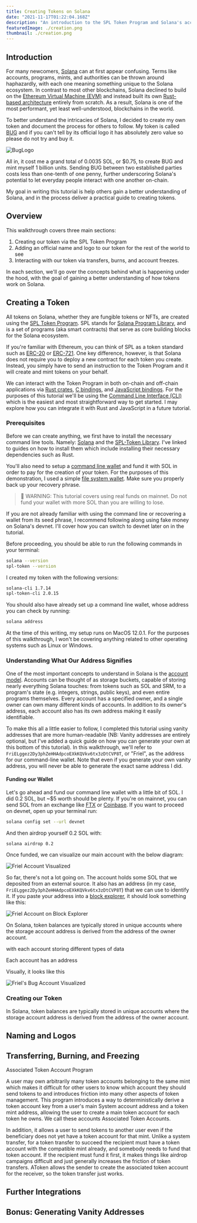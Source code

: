 ```yaml
---
title: Creating Tokens on Solana
date: "2021-11-17T01:22:04.168Z"
description: "An introduction to the SPL Token Program and Solana's account model, complete with a guide on how to create a token on Solana."
featuredImage: ./creation.png
thumbnail: ./creation.png
---
```


## Introduction

For many newcomers, [Solana](https://solana.com/) can at first appear confusing. Terms like accounts, programs, mints, and authorities can be thrown around haphazardly, with each one meaning something unique to the Solana ecosystem. In contrast to most other blockchains, Solana declined to build on the [Ethereum Virtual Machine (EVM)](https://ethereum.org/en/developers/docs/evm/) and instead built its own [Rust-based architecture](https://github.com/solana-labs/solana) entirely from scratch. As a result, Solana is one of the most performant, yet least well-understood, blockchains in the world.

To better understand the intricacies of Solana, I decided to create my own token and document the process for others to follow. My token is called [BUG](https://explorer.solana.com/address/BUGuuhPsHpk8YZrL2GctsCtXGneL1gmT5zYb7eMHZDWf) and if you can't tell by its official logo it has absolutely zero value so please do not try and buy it.

![BugLogo](logo.png)

All in, it cost me a grand total of 0.0035 SOL, or $0.75, to create BUG and mint myself 1 billion units. Sending BUG between two established parties costs less than one-tenth of one penny, further underscoring Solana's potential to let everyday people interact with one another on-chain.

My goal in writing this tutorial is help others gain a better understanding of Solana, and in the process deliver a practical guide to creating tokens.

## Overview

This walkthrough covers three main sections:

1. Creating our token via the SPL Token Program
2. Adding an official name and logo to our token for the rest of the world to see
3. Interacting with our token via transfers, burns, and account freezes.

In each section, we'll go over the concepts behind what is happening under the hood, with the goal of gaining a better understanding of how tokens work on Solana.

## Creating a Token

All tokens on Solana, whether they are fungible tokens or NFTs, are created using the [SPL Token Program](https://spl.solana.com/token). SPL stands for [Solana Program Library](https://spl.solana.com/), and is a set of programs (aka smart contracts) that serve as core building blocks for the Solana ecosystem. 

If you're familiar with Ethereum, you can think of SPL as a token standard such as [ERC-20](https://ethereum.org/en/developers/docs/standards/tokens/erc-20/) or [ERC-721](https://ethereum.org/en/developers/docs/standards/tokens/erc-20/). One key difference, however, is that Solana does not require you to deploy a new contract for each token you create. Instead, you simply have to send an instruction to the Token Program and it will create and mint tokens on your behalf.

We can interact with the Token Program in both on-chain and off-chain applications via [Rust crates](https://crates.io/crates/spl-token), [C bindings](https://github.com/solana-labs/solana-program-library/blob/master/token/program/inc/token.h), and [JavaScript bindings](https://github.com/solana-labs/solana-program-library/blob/master/token/js/client/token.js). For the purposes of this tutorial we'll be using the [Command Line Interface (CLI)](https://spl.solana.com/token#command-line-utility) which is the easiest and most straightforward way to get started. I may explore how you can integrate it with Rust and JavaScript in a future tutorial.

### Prerequisites

Before we can create anything, we first have to install the necessary command line tools. Namely: [Solana](https://docs.solana.com/cli/install-solana-cli-tools) and the [SPL-Token Library](https://spl.solana.com/token#command-line-utility). I've linked to guides on how to install them which include installing their necessary dependencies such as Rust.

You'll also need to setup a [command line wallet](https://docs.solana.com/wallet-guide/cli) and fund it with SOL in order to pay for the creation of your token. For the purposes of this demonstration, I used a simple [file system wallet](https://docs.solana.com/wallet-guide/file-system-wallet). Make sure you properly back up your recovery phrase.

> 🚨 WARNING: This tutorial covers using real funds on mainnet. Do not fund your wallet with more SOL than you are willing to lose.

If you are not already familiar with using the command line or recovering a wallet from its seed phrase, I recommend following along using fake money on Solana's devnet. I'll cover how you can switch to devnet later on in the tutorial. 

Before proceeding, you should be able to run the following commands in your terminal:

```bash
solana --version
spl-token --version
```

I created my token with the following versions:

```bash
solana-cli 1.7.14
spl-token-cli 2.0.15
```

You should also have already set up a command line wallet, whose address you can check by running:

```bash
solana address
```

At the time of this writing, my setup runs on MacOS 12.0.1. For the purposes of this walkthrough, I won't be covering anything related to other operating systems such as Linux or Windows.

### Understanding What Our Address Signifies

One of the most important concepts to understand in Solana is the [account model](https://solana.wiki/zh-cn/docs/account-model/#account-storage). Accounts can be thought of as storage buckets, capable of storing nearly everything Solana touches: from tokens such as SOL and SRM, to a program's state (e.g. integers, strings, public keys), and even entire programs themselves. Every account has a specified owner, and a single owner can own many different kinds of accounts. In addition to its owner's address, each account also has its own address making it easily identifiable.

To make this all a little easier to follow, I completed this tutorial using vanity addresses that are more human-readable (NB: Vanity addresses are entirely optional, but I've added a quick guide on how you can generate your own at this bottom of this tutorial). In this walkthrough, we'll refer to `FriELggez2Dy3phZeHHAdpcoEXkKQVkv6tx3zDtCVP8T`, or "Friel", as the address for our command-line wallet. Note that even if you generate your own vanity address, you will never be able to generate the exact same address I did.

#### Funding our Wallet

Let's go ahead and fund our command line wallet with a little bit of SOL. I did 0.2 SOL, but ~$5 worth should be plenty. If you're on mainnet, you can send SOL from an exchange like [FTX](https://ftx.us/home/#a=1490381) or [Coinbase](https://www.coinbase.com/join/friel_t3). If you want to proceed on devnet, open up your terminal run:

```bash
solana config set --url devnet
```

And then airdrop yourself 0.2 SOL with:

```bash
solana airdrop 0.2
```

Once funded, we can visualize our main account with the below diagram:

![Friel Account Visualized](friel-diagram.png)

So far, there's not a lot going on. The account holds some SOL that we deposited from an external source. It also has an address (in my case, `FriELggez2Dy3phZeHHAdpcoEXkKQVkv6tx3zDtCVP8T`) that we can use to identify it. If you paste your address into a [block explorer](https://explorer.solana.com/), it should look something like this:

![Friel Account on Block Explorer](friel0.png)



On Solana, token balances are typically stored in unique accounts where the storage account address is derived from the address of the owner account.



with each account storing different types of data

 Each account has an address 



Visually, it looks like this



![Friel's Bug Account Visualized](friel-bug-diagram.png)




### Creating our Token

In Solana, token balances are typically stored in unique accounts where the storage account address is derived from the address of the owner account.

## Naming and Logos

## Transferring, Burning, and Freezing

Associated Token Account Program

A user may own arbitrarily many token accounts belonging to the same mint which makes it difficult for other users to know which account they should send tokens to and introduces friction into many other aspects of token management. This program introduces a way to deterministically derive a token account key from a user's main System account address and a token mint address, allowing the user to create a main token account for each token he owns. We call these accounts Associated Token Accounts.

In addition, it allows a user to send tokens to another user even if the beneficiary does not yet have a token account for that mint. Unlike a system transfer, for a token transfer to succeed the recipient must have a token account with the compatible mint already, and somebody needs to fund that token account. If the recipient must fund it first, it makes things like airdrop campaigns difficult and just generally increases the friction of token transfers. AToken allows the sender to create the associated token account for the receiver, so the token transfer just works.


## Further Integrations

## Bonus: Generating Vanity Addresses
